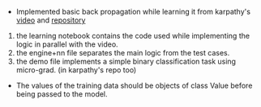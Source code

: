 - Implemented basic back propagation while learning it from karpathy's [video](https://youtu.be/VMj-3S1tku0?si=lUwaGDpuZhPbZ29A) and [repository](https://github.com/karpathy/micrograd)
1. the learning notebook contains the code used while implementing the logic in parallel with the video.
2. the engine+nn file separates the main logic from the test cases.
3. the demo file implements a simple binary classification task using micro-grad. (in karpathy's repo too)
- The values of the training data should be objects of class Value before being passed to the model.
